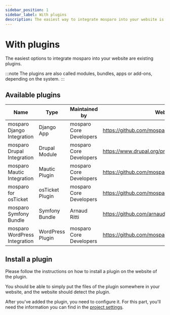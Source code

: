 ```yaml
---
sidebar_position: 1
sidebar_label: With plugins
description: The easiest way to integrate mosparo into your website is with an existing plugin.
---
```


# With plugins

The easiest options to integrate mosparo into your website are existing plugins.

:::note
The plugins are also called modules, bundles, apps or add-ons, depending on the system.
:::

## Available plugins

| Name                               | Type             | Maintained by           | Website                                            |
|------------------------------------|------------------|-------------------------|----------------------------------------------------|
| mosparo Django Integration         | Django App       | mosparo Core Developers | https://github.com/mosparo/django-integration      |
| mosparo Drupal Integration         | Drupal Module    | mosparo Core Developers | https://www.drupal.org/project/mosparo_integration |
| mosparo Mautic Integration         | Mautic Plugin    | mosparo Core Developers | https://github.com/mosparo/osticket-plugin         |
| mosparo for osTicket               | osTicket Plugin  | mosparo Core Developers | https://github.com/mosparo/osticket-plugin         |
| mosparo Symfony Bundle             | Symfony Bundle   | Arnaud Ritti            | https://github.com/arnaud-ritti/mosparo-bundle     |
| mosparo WordPress Integration      | WordPress Plugin | mosparo Core Developers | https://github.com/mosparo/wordpress-plugin        |

## Install a plugin

Please follow the instructions on how to install a plugin on the website of the plugin.

You should be able to simply put the files of the plugin somewhere in your website, and the website should detect the plugin.

After you've added the plugin, you need to configure it. For this part, you'll need the information you can find in the [project settings](../usage/settings/).
